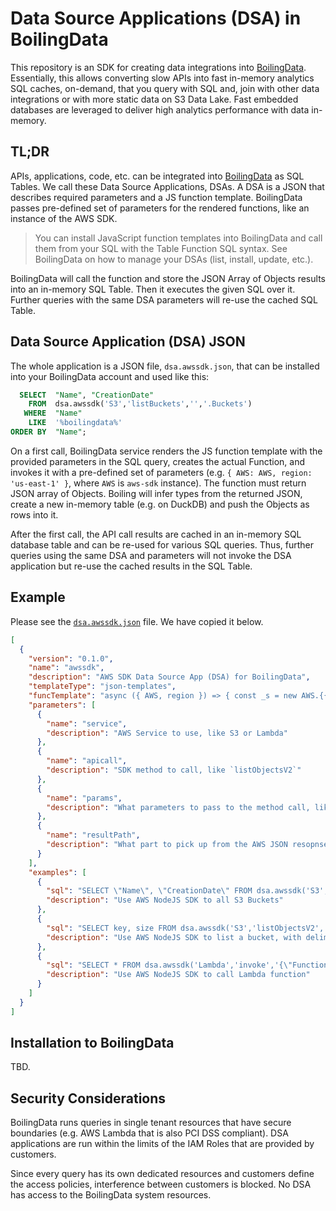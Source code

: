 # Data Source Applications (DSA) in BoilingData

This repository is an SDK for creating data integrations into [BoilingData](https://www.boilingdata.com/). Essentially, this allows converting slow APIs into fast in-memory analytics SQL caches, on-demand, that you query with SQL and, join with other data integrations or with more static data on S3 Data Lake. Fast embedded databases are leveraged to deliver high analytics performance with data in-memory.

## TL;DR

APIs, applications, code, etc. can be integrated into [BoilingData](https://www.boilingdata.com/) as SQL Tables. We call these Data Source Applications, DSAs. A DSA is a JSON that describes required parameters and a JS function template. BoilingData passes pre-defined set of parameters for the rendered functions, like an instance of the AWS SDK.

> You can install JavaScript function templates into BoilingData and call them from your SQL with the Table Function SQL syntax. See BoilingData on how to manage your DSAs (list, install, update, etc.).

BoilingData will call the function and store the JSON Array of Objects results into an in-memory SQL Table. Then it executes the given SQL over it. Further queries with the same DSA parameters will re-use the cached SQL Table.

## Data Source Application (DSA) JSON

The whole application is a JSON file, `dsa.awssdk.json`, that can be installed into your BoilingData account and used like this:

```sql
  SELECT  "Name", "CreationDate"
    FROM  dsa.awssdk('S3','listBuckets','','.Buckets')
   WHERE  "Name"
    LIKE  '%boilingdata%'
ORDER BY  "Name";
```

On a first call, BoilingData service renders the JS function template with the provided parameters in the SQL query, creates the actual Function, and invokes it with a pre-defined set of parameters (e.g. `{ AWS: AWS, region: 'us-east-1' }`, where `AWS` is `aws-sdk` instance). The function must return JSON array of Objects. Boiling will infer types from the returned JSON, create a new in-memory table (e.g. on DuckDB) and push the Objects as rows into it.

After the first call, the API call results are cached in an in-memory SQL database table and can be re-used for various SQL queries. Thus, further queries using the same DSA and parameters will not invoke the DSA application but re-use the cached results in the SQL Table.

## Example

Please see the [`dsa.awssdk.json`](dsa.awssdk.json) file. We have copied it below.

```json
[
  {
    "version": "0.1.0",
    "name": "awssdk",
    "description": "AWS SDK Data Source App (DSA) for BoilingData",
    "templateType": "json-templates",
    "funcTemplate": "async ({ AWS, region }) => { const _s = new AWS.{{service}}({ region }); return (await _s.{{apicall}}({{params}}).promise().catch(err => console.error(err))){{resultPath}}; }",
    "parameters": [
      {
        "name": "service",
        "description": "AWS Service to use, like S3 or Lambda"
      },
      {
        "name": "apicall",
        "description": "SDK method to call, like `listObjectsV2`"
      },
      {
        "name": "params",
        "description": "What parameters to pass to the method call, like '{\"Bucket\":\"boilingdata-demo\",\"Delimiter\":\"/\"}'"
      },
      {
        "name": "resultPath",
        "description": "What part to pick up from the AWS JSON resopnse (e.g. `.Contents`). The response must be an array of objects."
      }
    ],
    "examples": [
      {
        "sql": "SELECT \"Name\", \"CreationDate\" FROM dsa.awssdk('S3','listBuckets','','.Buckets');",
        "description": "Use AWS NodeJS SDK to all S3 Buckets"
      },
      {
        "sql": "SELECT key, size FROM dsa.awssdk('S3','listObjectsV2','{\"Bucket\":\"boilingdata-demo\",\"Delimiter\":\"/\"}','.Contents') WHERE key LIKE '%.parquet' ORDER BY key;",
        "description": "Use AWS NodeJS SDK to list a bucket, with delimiter (folders)"
      },
      {
        "sql": "SELECT * FROM dsa.awssdk('Lambda','invoke','{\"FunctionName\":\"myLatestScoresLambda\",\"Payload\":JSON.stringify({\"region\":\"us\"})}','') ORDER BY score;",
        "description": "Use AWS NodeJS SDK to call Lambda function"
      }
    ]
  }
]
```

## Installation to BoilingData

TBD.

## Security Considerations

BoilingData runs queries in single tenant resources that have secure boundaries (e.g. AWS Lambda that is also PCI DSS compliant). DSA applications are run within the limits of the IAM Roles that are provided by customers.

Since every query has its own dedicated resources and customers define the access policies, interference between customers is blocked. No DSA has access to the BoilingData system resources.
